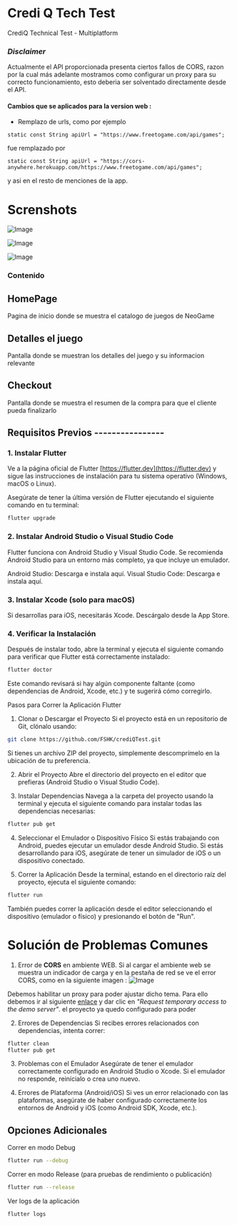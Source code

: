 # Credi Q Tech Test

CrediQ Technical Test - Multiplatform

### _Disclaimer_
Actualmente el API proporcionada presenta ciertos fallos de CORS, razon por la cual más adelante mostramos como configurar un proxy para su correcto funcionamiento, esto deberia ser solventado directamente desde el API.

#### Cambios que se aplicados para la version web :

- Remplazo de urls, como por ejemplo 
```agsl
static const String apiUrl = "https://www.freetogame.com/api/games";
```
fue remplazado por 
```agsl
static const String apiUrl = "https://cors-anywhere.herokuapp.com/https://www.freetogame.com/api/games";
```
y asi en el resto de menciones de la app.


# Screnshots
![Image](https://github.com/user-attachments/assets/80acae30-f10f-4376-b5f8-287b35d2f247)

![Image](https://github.com/user-attachments/assets/acfa295a-c26e-4708-9eb7-a205426039dc)

![Image](https://github.com/user-attachments/assets/5ee8a6cf-fa1e-4e28-b4fb-bfffb59d16f4)

### Contenido

## HomePage
Pagina de inicio donde se muestra el catalogo de juegos de NeoGame

## Detalles el juego 
Pantalla donde se muestran los detalles del juego y su informacion relevante

## Checkout
Pantalla donde se muestra el resumen de la compra para que el cliente pueda finalizarlo


## Requisitos Previos ----------------

### 1. Instalar Flutter
Ve a la página oficial de Flutter [https://flutter.dev](https://flutter.dev) y sigue las instrucciones de instalación para tu sistema operativo (Windows, macOS o Linux).

Asegúrate de tener la última versión de Flutter ejecutando el siguiente comando en tu terminal:
```bash
flutter upgrade
```

### 2. Instalar Android Studio o Visual Studio Code
Flutter funciona con Android Studio y Visual Studio Code. Se recomienda Android Studio para un entorno más completo, ya que incluye un emulador.

Android Studio: Descarga e instala aquí.
Visual Studio Code: Descarga e instala aquí.
### 3. Instalar Xcode (solo para macOS)
Si desarrollas para iOS, necesitarás Xcode. Descárgalo desde la App Store.

### 4. Verificar la Instalación
Después de instalar todo, abre la terminal y ejecuta el siguiente comando para verificar que Flutter está correctamente instalado:

```bash
flutter doctor
```
Este comando revisará si hay algún componente faltante (como dependencias de Android, Xcode, etc.) y te sugerirá cómo corregirlo.

Pasos para Correr la Aplicación Flutter
1. Clonar o Descargar el Proyecto
Si el proyecto está en un repositorio de Git, clónalo usando:

```bash
git clone https://github.com/FSHK/crediQTest.git
```

Si tienes un archivo ZIP del proyecto, simplemente descomprímelo en la ubicación de tu preferencia.

2. Abrir el Proyecto
Abre el directorio del proyecto en el editor que prefieras (Android Studio o Visual Studio Code).

3. Instalar Dependencias
Navega a la carpeta del proyecto usando la terminal y ejecuta el siguiente comando para instalar todas las dependencias necesarias:

```bash
flutter pub get
```

4. Seleccionar el Emulador o Dispositivo Físico
Si estás trabajando con Android, puedes ejecutar un emulador desde Android Studio. Si estás desarrollando para iOS, asegúrate de tener un simulador de iOS o un dispositivo conectado.

5. Correr la Aplicación
Desde la terminal, estando en el directorio raíz del proyecto, ejecuta el siguiente comando:

```bash
flutter run
```

También puedes correr la aplicación desde el editor seleccionando el dispositivo (emulador o físico) y presionando el botón de "Run".

# Solución de Problemas Comunes

1. Error de __CORS__ en ambiente WEB.
Si al cargar el ambiente web se muestra un indicador de carga y en la pestaña de red se ve el error CORS, como en la siguiente imagen :
   ![Image](https://github.com/user-attachments/assets/59b2e3e0-3548-4f13-b3d4-a71bb2f8064c)

Debemos habilitar un proxy para poder ajustar dicho tema. Para ello debemos ir al siguiente [enlace](https://cors-anywhere.herokuapp.com/corsdemo) y dar clic en _"Request temporary access to the demo server"_.
el proyecto ya quedo configurado para poder 

2. Errores de Dependencias
Si recibes errores relacionados con dependencias, intenta correr:

```bash
flutter clean
flutter pub get
```

3. Problemas con el Emulador
Asegúrate de tener el emulador correctamente configurado en Android Studio o Xcode. Si el emulador no responde, reinícialo o crea uno nuevo.

4. Errores de Plataforma (Android/iOS)
Si ves un error relacionado con las plataformas, asegúrate de haber configurado correctamente los entornos de Android y iOS (como Android SDK, Xcode, etc.).

## Opciones Adicionales
Correr en modo Debug
```bash
flutter run --debug
```

Correr en modo Release (para pruebas de rendimiento o publicación)
```bash
flutter run --release
```

Ver logs de la aplicación
```bash
flutter logs
```
